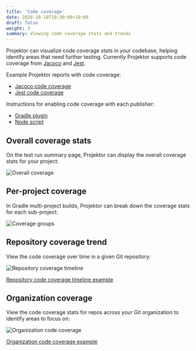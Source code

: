 ```yaml
---
title: 'Code coverage'
date: 2020-10-10T19:30:08+10:00
draft: false
weight: 3
summary: Viewing code coverage stats and trends
---
```


Projektor can visualize code coverage stats in your codebase, helping identify
areas that need further testing. 
Currently Projektor supports code coverage from 
[Jacoco](https://docs.gradle.org/current/userguide/jacoco_plugin.html) and 
[Jest](https://jestjs.io/docs/en/cli.html#--coverageboolean).

Example Projektor reports with code coverage:

* [Jacoco code coverage](https://projektorlive.herokuapp.com/tests/DELWE3XYEXJK/coverage)
* [Jest code coverage](https://projektorlive.herokuapp.com/tests/5NSUCYQV4MWS/coverage)

Instructions for enabling code coverage with each publisher:

* [Gradle plugin](../gradle-plugin/#code-coverage)
* [Node script](../node-script/#code-coverage)

## Overall coverage stats

On the test run summary page, Projektor can display the overall coverage stats for your project:

![Overall coverage](/images/code-coverage/test-run-overall-coverage.png "Overall coverage")

## Per-project coverage

In Gradle multi-project builds, Projektor can break down the coverage stats for each sub-project:

![Coverage groups](/images/code-coverage/coverage-groups.png "Coverage-groups")

## Repository coverage trend

View the code coverage over time in a given Git repository:

![Repository coverage timeline](/images/code-coverage/repo-coverage-timeline.png "Repository coverage timeline")

[Repository code coverage timeline example](https://projektorlive.herokuapp.com/repository/craigatk/projektor/coverage)

## Organization coverage

View the code coverage stats for repos across your Git organization
to identify areas to focus on:

![Organization code coverage](/images/code-coverage/org-coverage.png "Organization code coverage")

[Organization code coverage example](https://projektorlive.herokuapp.com/organization/craigatk/coverage)
